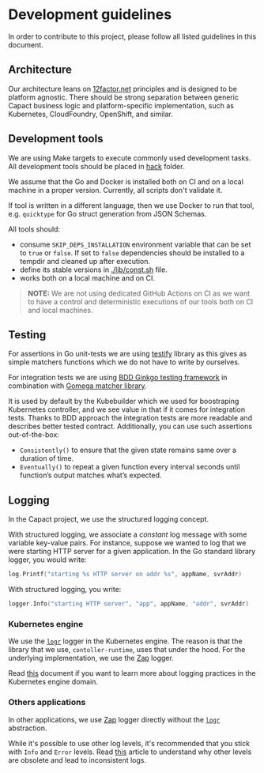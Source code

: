 # Development guidelines

In order to contribute to this project, please follow all listed guidelines in this document.

## Architecture

Our architecture leans on [12factor.net](https://www.12factor.net/) principles and is designed to be platform agnostic. 
There should be strong separation between generic Capact business logic and platform-specific implementation, such as Kubernetes, CloudFoundry, OpenShift, and similar.  

## Development tools

We are using Make targets to execute commonly used development tasks. All development tools should be placed in [hack](https://github.com/capactio/capact/tree/main/hack) folder.

We assume that the Go and Docker is installed both on CI and on a local machine in a proper version. Currently, all scripts don't validate it.
 
If tool is written in a different language, then we use Docker to run that tool, e.g. `quicktype` for Go struct generation from JSON Schemas. 

All tools should:
 - consume `SKIP_DEPS_INSTALLATION` environment variable that can be set to `true` or `false`. If set to `false` dependencies should be installed to a tempdir and cleaned up after execution. 
 - define its stable versions in [./lib/const.sh](https://github.com/capactio/capact/tree/main/hack/lib/const.sh) file.
 - works both on a local machine and on CI.

> **NOTE:** We are not using dedicated GitHub Actions on CI as we want to have a control and deterministic executions of our tools both on CI and local machines.

## Testing

For assertions in Go unit-tests we are using [testify](https://github.com/stretchr/testify) library as this gives as simple matchers functions which we do not have to write by ourselves. 

For integration tests we are using [BDD Ginkgo testing framework](https://github.com/onsi/ginkgo) in combination with [Gomega matcher library](https://github.com/onsi/gomega). 

It is used by default by the Kubebuilder which we used for boostraping Kubernetes controller, and we see value in that if it comes for integration tests.
Thanks to BDD approach the integration tests are more readable and describes better tested contract. Additionally, you can use such assertions out-of-the-box:
- `Consistently()` to ensure that the given state remains same over a duration of time.
- `Eventually()` to repeat a given function every interval seconds until function’s output matches what’s expected.

## Logging

In the Capact project, we use the structured logging concept. 

With structured logging, we associate a *constant* log message with some variable key-value pairs. For instance, suppose we wanted to log that we were starting HTTP server for a given application. In the Go standard library logger, you would write:

```go
log.Printf("starting %s HTTP server on addr %s", appName, svrAddr)
```

With structured logging, you write:

```go
logger.Info("starting HTTP server", "app", appName, "addr", svrAddr)
```

### Kubernetes engine

We use the [`logr`](https://github.com/go-logr/logr) logger in the Kubernetes engine.
The reason is that the library that we use, `contoller-runtime`, uses that under the hood.
For the underlying implementation, we use the [Zap](https://github.com/uber-go/zap) logger.

Read [this](https://github.com/kubernetes-sigs/controller-runtime/blob/master/TMP-LOGGING.md#logging-guidelines) document if you want to learn more about logging practices in the Kubernetes engine domain.

### Others applications

In other applications, we use [Zap](https://github.com/uber-go/zap) logger directly without the [`logr`](https://github.com/go-logr/logr) abstraction. 

While it's possible to use other log levels, it's recommended that you stick with `Info` and `Error` levels. 
Read [this](https://dave.cheney.net/2015/11/05/lets-talk-about-logging) article to understand why other levels are obsolete and lead to inconsistent logs.
